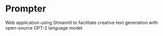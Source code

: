 # Prompter
Web application using Streamlit to facilitate creative text generation with open-source GPT-2 language model
